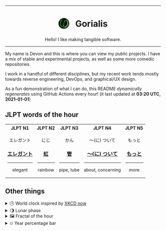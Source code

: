 ***

<h1 align="center">
<sub>
    <img src="readme/resources/avatar.png" height="36">
</sub>
&nbsp;
Gorialis
</h1>
<p align="center">
Hello! I like making tangible software.
</p>

***

My name is Devon and this is where you can view my public projects. I have a mix of stable and experimental projects, as well as some more comedic repositories.

I work in a handful of different disciplines, but my recent work tends mostly towards reverse engineering, DevOps, and graphical/UX design.

As a fun demonstration of what I can do, this README *dynamically regenerates* using GitHub Actions every hour! (it last updated at **03:20 UTC, 2021-01-01**)

<h2>JLPT words of the hour</h2>
<table>
    <tr>
        <th>JLPT N1</th>
        <th>JLPT N2</th>
        <th>JLPT N3</th>
        <th>JLPT N4</th>
        <th>JLPT N5</th>
    </tr>
    <tr>
        <td>
            <p align="center">エレガント</p>
            <h3 align="center"><b><a href="https://jisho.org/search/%E3%82%A8%E3%83%AC%E3%82%AC%E3%83%B3%E3%83%88">エレガント</a></b></h3>
            <hr>
            <p align="center">elegant</p>
        </td>
        <td>
            <p align="center">にじ</p>
            <h3 align="center"><b><a href="https://jisho.org/search/%E8%99%B9">虹</a></b></h3>
            <hr>
            <p align="center">rainbow</p>
        </td>
        <td>
            <p align="center">かん</p>
            <h3 align="center"><b><a href="https://jisho.org/search/%E7%AE%A1">管</a></b></h3>
            <hr>
            <p align="center">pipe,<wbr> tube</p>
        </td>
        <td>
            <p align="center">～(に) ついて</p>
            <h3 align="center"><b><a href="https://jisho.org/search/%EF%BD%9E%28%E3%81%AB%29%20%E3%81%A4%E3%81%84%E3%81%A6">～(に) ついて</a></b></h3>
            <hr>
            <p align="center">about,<wbr> concerning</p>
        </td>
        <td>
            <p align="center">もっと</p>
            <h3 align="center"><b><a href="https://jisho.org/search/%E3%82%82%E3%81%A3%E3%81%A8">もっと</a></b></h3>
            <hr>
            <p align="center">more</p>
        </td>
    </tr>
</table>

<h2>Other things</h2>
<details>
<summary>🕒  World clock inspired by <a href="https://xkcd.com/now">XKCD now</a></summary>

> <img src="generated/now.png" width="512">

</details>
<details>
<summary>🌖 Lunar phase</summary>

The moon is approximately 61.17% through its phase (Waning Gibbous).

</details>
<details>
<summary>&#x1f5bc; Fractal of the hour</summary>

> <img src="generated/fractal.png" width="512">

</details>
<details>
<summary>&#x23f2; Year percentage bar</summary>
<pre><code>2021 [▁▁▁▁▁▁▁▁▁▁▁▁▁▁▁▁▁▁▁▁] 0.04%</code></pre>
</details>
